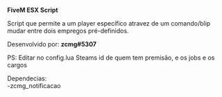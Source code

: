 **FiveM ESX Script**

Script que permite a um player específico atravez de um comando/blip mudar entre dois empregos pré-definidos.

Desenvolvido por: **zcmg#5307**

PS: Editar no config.lua Steams id de quem tem premisão, e os jobs e os cargos

Dependecias:</br>
-zcmg_notificacao
